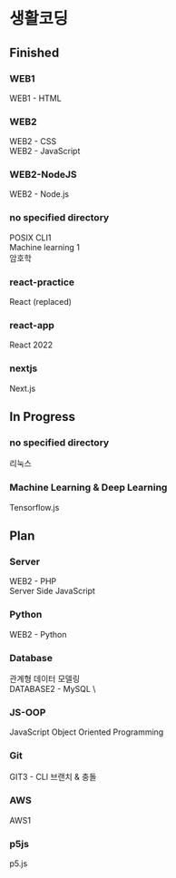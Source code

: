 # 생활코딩 

## Finished

### WEB1
WEB1 - HTML

### WEB2
WEB2 - CSS \
WEB2 - JavaScript

### WEB2-NodeJS
WEB2 - Node.js

### no specified directory
POSIX CLI1 \
Machine learning 1 \
암호학

### react-practice
React (replaced)

### react-app
React 2022

### nextjs
Next.js

## In Progress

### no specified directory
리눅스

### Machine Learning & Deep Learning
Tensorflow.js

## Plan

### Server
WEB2 - PHP \
Server Side JavaScript

### Python
WEB2 - Python

### Database
관계형 데이터 모델링 \
DATABASE2 - MySQL \

### JS-OOP
JavaScript Object Oriented Programming

### Git
GIT3 - CLI 브랜치 & 충돌

### AWS
AWS1

### p5js
p5.js
